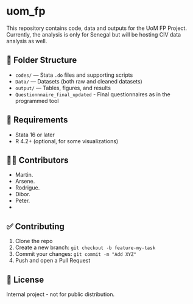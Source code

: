 # uom_fp
This repository contains code, data and outputs for the UoM FP Project. Currently, the analysis is only for Senegal but will be hosting CIV data analysis as well.

## 📁 Folder Structure

- `codes/` — Stata `.do` files and supporting scripts
- `Data/` — Datasets (both raw and cleaned datasets)
- `output/` — Tables, figures, and results
- `Questionnnaire_final_updated` - Final questionnaires as in the programmed tool


## 🔧 Requirements

- Stata 16 or later
- R 4.2+ (optional, for some visualizations)


## 🧑‍💻 Contributors

- Martin.
- Arsene.
- Rodrigue.
- Dibor.
- Peter.
- 

## ✅ Contributing

1. Clone the repo
2. Create a new branch: `git checkout -b feature-my-task`
3. Commit your changes: `git commit -m "Add XYZ"`
4. Push and open a Pull Request

## 📄 License

Internal project - not for public distribution.


